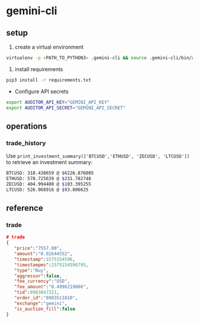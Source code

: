 # gemini-cli

## setup
1. create a virtual environment
```bash
virtualenv -p <PATH_TO_PYTHON3> .gemini-cli && source .gemini-cli/bin/activate
```
1. install requirements
```bash
pip3 install -r requirements.txt
```
- Configure API secrets
```bash
export AUDITOR_API_KEY="GEMINI_API_KEY"
export AUDITOR_API_SECRET="GEMINI_API_SECRET"
```

## operations

### trade_history

Use `print_investment_summary(['BTCUSD','ETHUSD', 'ZECUSD', 'LTCUSD'])` to retrieve an investment summary:
```bash
BTCUSD: 318.438659 @ $6226.876005
ETHUSD: 578.725639 @ $231.782748
ZECUSD: 404.994400 @ $103.395255
LTCUSD: 526.968916 @ $93.806625
```

## reference
### trade
```json
# trade
{
   "price":"7557.00",
   "amount":"0.02644552",
   "timestamp":1575154596,
   "timestampms":1575154596795,
   "type":"Buy",
   "aggressor":false,
   "fee_currency":"USD",
   "fee_amount":"0.4996219866",
   "tid":8983847321,
   "order_id":"8983511810",
   "exchange":"gemini",
   "is_auction_fill":false
}
```